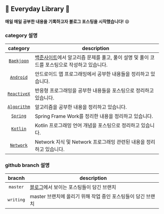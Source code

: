 ## :book: Everyday Library :book:
**매일 매일 공부한 내용을 기록하고자 블로그 포스팅을 시작했습니다!** :smile:

### category 설명
category|description|
:-:|-|
[`Baekjoon`]()| [백준사이트](https://www.acmicpc.net/)에서 알고리즘 문제를 풀고, 풀이 설명 및 풀이 코드를 포스팅으로 작성하고 있습니다.
[`Android`]() | 안드로이드 앱 프로그래밍에서 공부한 내용들을 정리하고 있습니다.
[`ReactiveX`]() | 반응형 프로그래밍을 공부한 내용들을 포스팅으로 정리하고 있습니다.
[`Algorithm`]() | 알고리즘을 공부한 내용을 정리하고 있습니다.
[`Spring`]() | Spring Frame Work를 정리한 내용을 정리하고 있습니다.
[`Kotlin`]() | Kotlin 프로그래밍 언어 개념을 포스팅으로 정리하고 있습니다.
[`Network`]() | Network 지식 및 Network 프로그래밍 관련된 내용을 정리하고 있습니다.

### github branch 설명
bracnh|description|
:-:|-|
`master`|[블로그](https://roadtos7.github.io)에서 보이는 포스팅들이 담긴 브랜치
`writing`| master 브랜치에 올리기 위해 작업 중인 포스팅들이 담긴 브랜치
